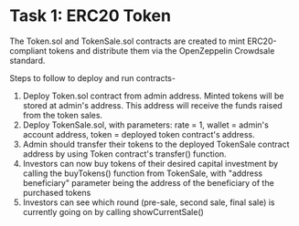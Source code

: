 # Task 1: ERC20 Token

The Token.sol and TokenSale.sol contracts are created to mint ERC20-compliant tokens and distribute them via the OpenZeppelin Crowdsale standard.

Steps to follow to deploy and run contracts-

1) Deploy Token.sol contract from admin address. Minted tokens will be stored at admin's address. This address will receive the funds raised from the token sales.
2) Deploy TokenSale.sol, with parameters: rate = 1, wallet = admin's account address, token = deployed token contract's address.
3) Admin should transfer their tokens to the deployed TokenSale contract address by using Token contract's transfer() function.
4) Investors can now buy tokens of their desired capital investment by calling the buyTokens() function from TokenSale, with "address beneficiary" parameter being the address of the beneficiary of the purchased tokens
5) Investors can see which round (pre-sale, second sale, final sale) is currently going on by calling showCurrentSale()
